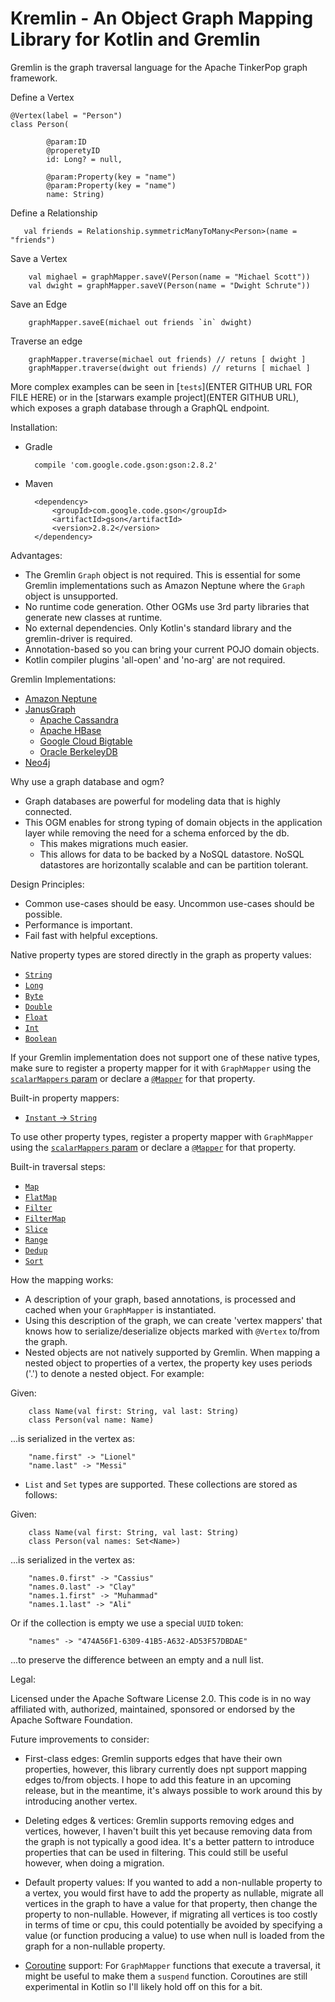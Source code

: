 # Kremlin - An Object Graph Mapping Library for Kotlin and Gremlin

Gremlin is the graph traversal language for the Apache TinkerPop graph framework.


Define a Vertex

    @Vertex(label = "Person")
    class Person(
    
            @param:ID
            @properetyID
            id: Long? = null,
               
            @param:Property(key = "name")
            @param:Property(key = "name")
            name: String)
    
Define a Relationship

       val friends = Relationship.symmetricManyToMany<Person>(name = "friends")

Save a Vertex

        val mighael = graphMapper.saveV(Person(name = "Michael Scott"))
        val dwight = graphMapper.saveV(Person(name = "Dwight Schrute"))
        
Save an Edge

        graphMapper.saveE(michael out friends `in` dwight)
        
Traverse an edge

        graphMapper.traverse(michael out friends) // retuns [ dwight ]
        graphMapper.traverse(dwight out friends) // returns [ michael ]        

More complex examples can be seen in [`tests`](ENTER GITHUB URL FOR FILE HERE) or in the [starwars example project](ENTER GITHUB URL), 
which exposes a graph database through a GraphQL endpoint.


Installation:

- Gradle
        
        compile 'com.google.code.gson:gson:2.8.2'

- Maven

        <dependency>
            <groupId>com.google.code.gson</groupId>
            <artifactId>gson</artifactId>
            <version>2.8.2</version>
        </dependency>
        
        
Advantages:

- The Gremlin `Graph` object is not required. This is essential for some Gremlin implementations such as 
Amazon Neptune where the `Graph` object is unsupported.
- No runtime code generation. Other OGMs use 3rd party libraries that generate new classes at runtime.
- No external dependencies. Only Kotlin's standard library and the gremlin-driver is required. 
- Annotation-based so you can bring your current POJO domain objects.
- Kotlin compiler plugins 'all-open' and 'no-arg' are not required.

        
Gremlin Implementations:
- [Amazon Neptune](https://aws.amazon.com/neptune/)
- [JanusGraph](http://janusgraph.org/)
    * [Apache Cassandra](http://cassandra.apache.org/)
    * [Apache HBase](http://hbase.apache.org/)
    * [Google Cloud Bigtable](https://cloud.google.com/bigtable/)
    * [Oracle BerkeleyDB](http://www.oracle.com/technetwork/database/database-technologies/berkeleydb/overview/index.html)
- [Neo4j](http://tinkerpop.apache.org/docs/current/reference/#neo4j-gremlin)


Why use a graph database and ogm?
- Graph databases are powerful for modeling data that is highly connected.
- This OGM enables for strong typing of domain objects in the application layer while removing the need for a schema enforced by the db.
    - This makes migrations much easier.
    - This allows for data to be backed by a NoSQL datastore. NoSQL datastores are horizontally scalable and can be partition tolerant.


Design Principles:
- Common use-cases should be easy. Uncommon use-cases should be possible.
- Performance is important.
- Fail fast with helpful exceptions.


Native property types are stored directly in the graph as property values:

- [`String`]()
- [`Long`]()
- [`Byte`]()
- [`Double`]()
- [`Float`]()
- [`Int`]()
- [`Boolean`]()

If your Gremlin implementation does not support one of these native types, make sure to register a 
property mapper for it with `GraphMapper` using the [`scalarMappers` param]() or declare a [`@Mapper`]() for that property.


Built-in property mappers:

- [`Instant` -> `String`]()

To use other property types, register a property mapper with `GraphMapper` using the [`scalarMappers` param]() or declare
a [`@Mapper`]() for that property.


Built-in traversal steps:

- [`Map`]()
- [`FlatMap`]()
- [`Filter`]()
- [`FilterMap`]()
- [`Slice`]()
- [`Range`]()
- [`Dedup`]()
- [`Sort`]()


How the mapping works:

- A description of your graph, based annotations, is processed and cached when your `GraphMapper` is instantiated.
- Using this description of the graph, we can create 'vertex mappers' that knows how to serialize/deserialize objects marked with `@Vertex` to/from
the graph.
- Nested objects are not natively supported by Gremlin. When mapping a nested object to properties of a vertex, 
the property key uses periods ('.') to denote a nested object. For example:

Given:

        class Name(val first: String, val last: String)
        class Person(val name: Name)

...is serialized in the vertex as:

        "name.first" -> "Lionel"
        "name.last" -> "Messi"

- `List` and `Set` types are supported. These collections are stored as follows:

Given:

        class Name(val first: String, val last: String)
        class Person(val names: Set<Name>)
        
...is serialized in the vertex as:

        "names.0.first" -> "Cassius"
        "names.0.last" -> "Clay"
        "names.1.first" -> "Muhammad"
        "names.1.last" -> "Ali"
        
Or if the collection is empty we use a special `UUID` token:

        "names" -> "474A56F1-6309-41B5-A632-AD53F57DBDAE"                

...to preserve the difference between an empty and a null list.



Legal:

Licensed under the Apache Software License 2.0. 
This code is in no way affiliated with, authorized, maintained, sponsored or endorsed by the Apache Software Foundation.


Future improvements to consider:

- First-class edges:
Gremlin supports edges that have their own properties, however, this library currently 
does npt support mapping edges to/from objects. I hope to add this feature in an upcoming release, but in the 
meantime, it's always possible to work around this by introducing another vertex. 

- Deleting edges & vertices:
Gremlin supports removing edges and vertices, however, I haven't built this yet because removing data
from the graph is not typically a good idea. It's a better pattern to introduce properties that can be used
in filtering. This could still be useful however, when doing a migration.

- Default property values:
If you wanted to add a non-nullable property to a vertex, you would first have to add the property as nullable,
migrate all vertices in the graph to have a value for that property, then change the property to non-nullable.
However, if migrating all vertices is too costly in terms of time or cpu, this could potentially be avoided by
specifying a value (or function producing a value) to use when null is loaded from the graph for a non-nullable property.

- [Coroutine](https://kotlinlang.org/docs/reference/coroutines.html) support:
For `GraphMapper` functions that execute a traversal, it might be useful to make them a `suspend` function.
Coroutines are still experimental in Kotlin so I'll likely hold off on this for a bit.

